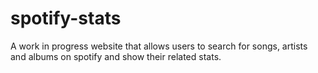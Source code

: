 # spotify-stats
A work in progress website that allows users to search for songs, artists and albums on spotify and show their related stats.

